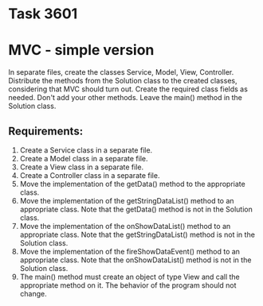# Task 3601
# MVC - simple version

In separate files, create the classes Service, Model, View, Controller.
Distribute the methods from the Solution class to the created classes, considering that MVC should turn out.
Create the required class fields as needed.
Don't add your other methods.
Leave the main() method in the Solution class.


## Requirements:
1. Create a Service class in a separate file.
2. Create a Model class in a separate file.
3. Create a View class in a separate file.
4. Create a Controller class in a separate file.
5. Move the implementation of the getData() method to the appropriate class.
6. Move the implementation of the getStringDataList() method to an appropriate class. 
	Note that the getData() method is not in the Solution class.
7. Move the implementation of the onShowDataList() method to an appropriate class. 
	Note that the getStringDataList() method is not in the Solution class.
8. Move the implementation of the fireShowDataEvent() method to an appropriate class. 
	Note that the onShowDataList() method is not in the Solution class.
9. The main() method must create an object of type View and call the appropriate method on it. 
	The behavior of the program should not change.